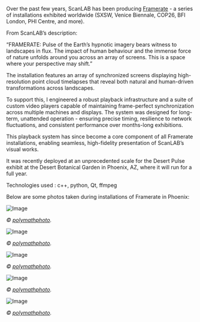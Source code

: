 Over the past few years, ScanLAB has been producing [Framerate](https://scanlabprojects.co.uk/projects/pulse-of-the-earth/) - a series of installations exhibited worldwide (SXSW, Venice Biennale, COP26, BFI London, PHI Centre, and more).

From ScanLAB’s description:

“FRAMERATE: Pulse of the Earth’s hypnotic imagery bears witness to landscapes in flux. The impact of human behaviour and the immense force of nature unfolds around you across an array of screens. This is a space where your perspective may shift.”

The installation features an array of synchronized screens displaying high-resolution point cloud timelapses that reveal both natural and human-driven transformations across landscapes.

To support this, I engineered a robust playback infrastructure and a suite of custom video players capable of maintaining frame-perfect synchronization across multiple machines and displays. The system was designed for long-term, unattended operation - ensuring precise timing, resilience to network fluctuations, and consistent performance over months-long exhibitions.

This playback system has since become a core component of all Framerate installations, enabling seamless, high-fidelity presentation of ScanLAB’s visual works.

It was recently deployed at an unprecedented scale for the Desert Pulse exhibit at the Desert Botanical Garden in Phoenix, AZ, where it will run for a full year.

Technologies used : c++, python, Qt, ffmpeg

Below are some photos taken during installations of Framerate in Phoenix: 

![Image](Images\ScanLAB\Framerate\ScanLABProjects_Opening_Gallery_RPW_Portrait_5.jpg)

*© [polymathphoto](https://www.instagram.com/polymathphoto).*

![Image](Images\ScanLAB\Framerate\ScanLABProjects_Opening_Gallery_2.jpg)

*© [polymathphoto](https://www.instagram.com/polymathphoto).*

![Image](Images\ScanLAB\Framerate\ScanLABProjects_Opening_Gallery_5.jpg)

*© [polymathphoto](https://www.instagram.com/polymathphoto).*

![Image](Images\ScanLAB\Framerate\ScanLABProjects_Opening_Calyx_RPW_Portrait_1.jpg)

*© [polymathphoto](https://www.instagram.com/polymathphoto).*

![Image](Images\ScanLAB\Framerate\ScanLABProjects_Opening_Horizon_RPW_Portrait_4.jpg)

*© [polymathphoto](https://www.instagram.com/polymathphoto).*
